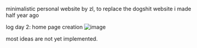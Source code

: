 minimalistic personal website by zl, to replace the dogshit website i made half year ago

log day 2: 
home page creation 
![image](https://github.com/user-attachments/assets/1199e14e-930d-45af-8ce1-a8ba9c0c3496)

most ideas are not yet implemented. 

